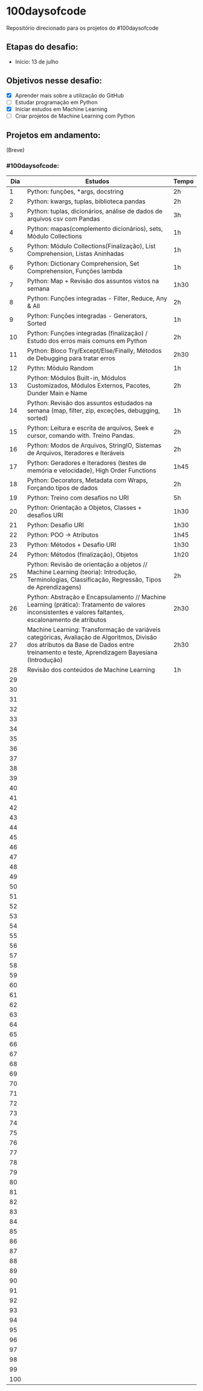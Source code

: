 # 100daysofcode
Repositório direcionado para os projetos do #100daysofcode

## Etapas do desafio:
- Início: 13 de julho

## Objetivos nesse desafio:
- [x] Aprender mais sobre a utilização do GitHub
- [ ] Estudar programação em Python
- [x] Iniciar estudos em Machine Learning
- [ ] Criar projetos de Machine Learning com Python

## Projetos em andamento:
(Breve)

### #100daysofcode: 
|Dia|Estudos|Tempo|
| -------- | ----------------- | -------- |
|1|Python: funções, *args, docstring|2h|
|2|Python: kwargs, tuplas, biblioteca pandas|2h|
|3|Python: tuplas, dicionários, análise de dados de arquivos csv com Pandas|3h|
|4|Python: mapas(complemento dicionários), sets, Módulo Collections|1h|
|5|Python: Módulo Collections(Finalização), List Comprehension, Listas Aninhadas|1h|
|6|Python: Dictionary Comprehension, Set Comprehension, Funções lambda|1h|
|7|Python: Map + Revisão dos assuntos vistos na semana|1h30|
|8|Python: Funções integradas - Filter, Reduce, Any & All|2h|
|9|Python: Funções integradas - Generators, Sorted|1h|
|10|Python: Funções integradas (finalização) / Estudo dos erros mais comuns em Python|2h|
|11|Python: Bloco Try/Except/Else/Finally, Métodos de Debugging para tratar erros|2h30|
|12|Pythn: Módulo Random|1h|
|13|Python: Módulos Built-in, Módulos Customizados, Módulos Externos, Pacotes, Dunder Main e Name|2h|
|14|Python: Revisão dos assuntos estudados na semana (map, filter, zip, exceções, debugging, sorted)|1h|
|15|Python: Leitura e escrita de arquivos, Seek e cursor, comando with. Treino Pandas.|2h|
|16|Python: Modos de Arquivos, StringIO, Sistemas de Arquivos, Iteradores e Iteráveis|2h|
|17|Python: Geradores e Iteradores (testes de memória e velocidade), High Order Functions|1h45|
|18|Python: Decorators, Metadata com Wraps, Forçando tipos de dados|2h|
|19|Python: Treino com desafios no URI|5h|
|20|Python: Orientação a Objetos, Classes + desafios URI|1h30|
|21|Python: Desafio URI|1h30|
|22|Python: POO -> Atributos|1h45|
|23|Python: Métodos + Desafio URI|1h30|
|24|Python: Métodos (finalização), Objetos|1h20|
|25|Python: Revisão de orientação a objetos // Machine Learning (teoria): Introdução, Terminologias, Classificação, Regressão, Tipos de Aprendizagens)|2h|
|26|Python: Abstração e Encapsulamento // Machine Learning (prática): Tratamento de valores inconsistentes e valores faltantes, escalonamento de atributos|2h30|
|27|Machine Learning: Transformação de variáveis categóricas, Avaliação de Algoritmos, Divisão dos atributos da Base de Dados entre treinamento e teste, Aprendizagem Bayesiana (Introdução)|2h30|
|28|Revisão dos conteúdos de Machine Learning|1h|
|29|||
|30|||
| 31 |  |  |  |
| 32 |  |  |  |
| 33 |  |  |  |
| 34 |  |  |  |
| 35 |  |  |  |
| 36 |  |  |  |
| 37 |  |  |  |
| 38 |  |  |  |
| 39 |  |  |  |
| 40 |  |  |  |
| 41 |  |  |  |
| 42 |  |  |  |
| 43 |  |  |  |
| 44 |  |  |  |
| 45 |  |  |  |
| 46 |  |  |  |
| 47 |  |  |  |
| 48 |  |  |  |
| 49 |  |  |  |
| 50 |  |  |  |
| 51 |  |  |  |
| 52 |  |  |  |
| 53 |  |  |  |
| 54 |  |  |  |
| 55 |  |  |  |
| 56 |  |  |  |
| 57 |  |  |  |
| 58 |  |  |  |
| 59 |  |  |  |
| 60 |  |  |  |
| 61 |  |  |  |
| 62 |  |  |  |
| 63 |  |  |  |
| 64 |  |  |  |
| 65 |  |  |  |
| 66 |  |  |  |
| 67 |  |  |  |
| 68 |  |  |  |
| 69 |  |  |  |
| 70 |  |  |  |
| 71 |  |  |  |
| 72 |  |  |  |
| 73 |  |  |  |
| 74 |  |  |  |
| 75 |  |  |  |
| 76 |  |  |  |
| 77 |  |  |  |
| 78 |  |  |  |
| 79 |  |  |  |
| 80 |  |  |  |
| 81 |  |  |  |
| 82 |  |  |  |
| 83 |  |  |  |
| 84 |  |  |  |
| 85 |  |  |  |
| 86 |  |  |  |
| 87 |  |  |  |
| 88 |  |  |  |
| 89 |  |  |  |
| 90 |  |  |  |
| 91 |  |  |  |
| 92 |  |  |  |
| 93 |  |  |  |
| 94 |  |  |  |
| 95 |  |  |  |
| 96 |  |  |  |
| 97 |  |  |  |
| 98 |  |  |  |
| 99 |  |  |  |
| 100 |  |  |  |
